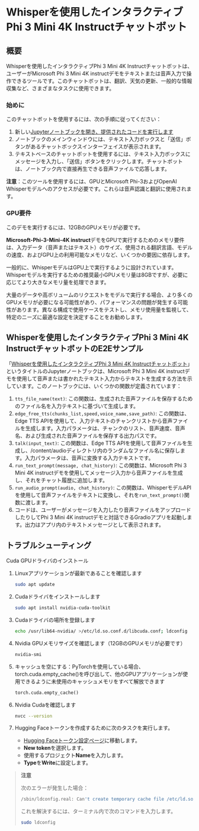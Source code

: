 # Whisperを使用したインタラクティブPhi 3 Mini 4K Instructチャットボット

## 概要

Whisperを使用したインタラクティブPhi 3 Mini 4K Instructチャットボットは、ユーザーがMicrosoft Phi 3 Mini 4K instructデモをテキストまたは音声入力で操作できるツールです。このチャットボットは、翻訳、天気の更新、一般的な情報収集など、さまざまなタスクに使用できます。

### 始めに

このチャットボットを使用するには、次の手順に従ってください：

1. 新しい[Jupyterノートブックを開き、提供されたコードを実行します](../../code/06.E2E/E2E_Phi-3-mini-4k-instruct-Whispser_Demo.ipynb)
2. ノートブックのメインウィンドウには、テキスト入力ボックスと「送信」ボタンがあるチャットボックスインターフェイスが表示されます。
3. テキストベースのチャットボットを使用するには、テキスト入力ボックスにメッセージを入力し、「送信」ボタンをクリックします。チャットボットは、ノートブック内で直接再生できる音声ファイルで応答します。

**注意**：このツールを使用するには、GPUとMicrosoft Phi-3およびOpenAI Whisperモデルへのアクセスが必要です。これらは音声認識と翻訳に使用されます。

### GPU要件

このデモを実行するには、12GBのGPUメモリが必要です。

**Microsoft-Phi-3-Mini-4K instruct**デモをGPUで実行するためのメモリ要件は、入力データ（音声またはテキスト）のサイズ、使用される翻訳言語、モデルの速度、およびGPU上の利用可能なメモリなど、いくつかの要因に依存します。

一般的に、WhisperモデルはGPU上で実行するように設計されています。Whisperモデルを実行するための推奨最小GPUメモリ量は8GBですが、必要に応じてより大きなメモリ量を処理できます。

大量のデータや高ボリュームのリクエストをモデルで実行する場合、より多くのGPUメモリが必要になる可能性があり、パフォーマンスの問題が発生する可能性があります。異なる構成で使用ケースをテストし、メモリ使用量を監視して、特定のニーズに最適な設定を決定することをお勧めします。

## Whisperを使用したインタラクティブPhi 3 Mini 4K InstructチャットボットのE2Eサンプル

「[Whisperを使用したインタラクティブPhi 3 Mini 4K Instructチャットボット](E2E_Phi-3-mini-4k-instruct-Whispser_Demo.ipynb)」というタイトルのJupyterノートブックは、Microsoft Phi 3 Mini 4K instructデモを使用して音声または書かれたテキスト入力からテキストを生成する方法を示しています。このノートブックには、いくつかの関数が定義されています：

1. `tts_file_name(text)`: この関数は、生成された音声ファイルを保存するためのファイル名を入力テキストに基づいて生成します。
2. `edge_free_tts(chunks_list,speed,voice_name,save_path)`: この関数は、Edge TTS APIを使用して、入力テキストのチャンクリストから音声ファイルを生成します。入力パラメータは、チャンクのリスト、音声速度、音声名、および生成された音声ファイルを保存する出力パスです。
3. `talk(input_text)`: この関数は、Edge TTS APIを使用して音声ファイルを生成し、/content/audioディレクトリ内のランダムなファイル名に保存します。入力パラメータは、音声に変換する入力テキストです。
4. `run_text_prompt(message, chat_history)`: この関数は、Microsoft Phi 3 Mini 4K instructデモを使用してメッセージ入力から音声ファイルを生成し、それをチャット履歴に追加します。
5. `run_audio_prompt(audio, chat_history)`: この関数は、WhisperモデルAPIを使用して音声ファイルをテキストに変換し、それを`run_text_prompt()`関数に渡します。
6. コードは、ユーザーがメッセージを入力したり音声ファイルをアップロードしたりしてPhi 3 Mini 4K instructデモと対話できるGradioアプリを起動します。出力はアプリ内のテキストメッセージとして表示されます。

## トラブルシューティング

Cuda GPUドライバのインストール

1. Linuxアプリケーションが最新であることを確認します

    ```bash
    sudo apt update
    ```

2. Cudaドライバをインストールします

    ```bash
    sudo apt install nvidia-cuda-toolkit
    ```

3. Cudaドライバの場所を登録します

    ```bash
    echo /usr/lib64-nvidia/ >/etc/ld.so.conf.d/libcuda.conf; ldconfig
    ```

4. Nvidia GPUメモリサイズを確認します（12GBのGPUメモリが必要です）

    ```bash
    nvidia-smi
    ```

5. キャッシュを空にする：PyTorchを使用している場合、torch.cuda.empty_cache()を呼び出して、他のGPUアプリケーションが使用できるように未使用のキャッシュメモリをすべて解放できます

    ```python
    torch.cuda.empty_cache()
    ```

6. Nvidia Cudaを確認します

    ```bash
    nvcc --version
    ```

7. Hugging Faceトークンを作成するために次のタスクを実行します。

    - [Hugging Faceトークン設定ページ](https://huggingface.co/settings/tokens)に移動します。
    - **New token**を選択します。
    - 使用するプロジェクト**Name**を入力します。
    - **Type**を**Write**に設定します。

> **注意**
>
> 次のエラーが発生した場合：
>
> ```bash
> /sbin/ldconfig.real: Can't create temporary cache file /etc/ld.so.cache~: Permission denied 
> ```
>
> これを解決するには、ターミナル内で次のコマンドを入力します。
>
> ```bash
> sudo ldconfig
> ```
